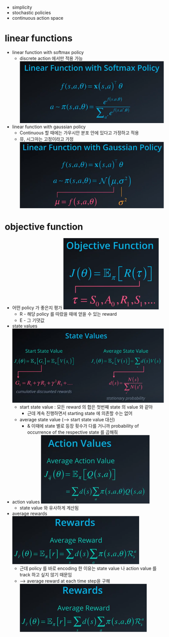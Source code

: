 * simplicity
* stochastic policies
* continuous action space

# linear functions
* linear function with softmax policy
	* discrete action 에서만 적용 가능
	![lf_with_softmax](image/7_1.png "lf_with_softmax")
* linear function with gaussian policy
	* Continuous 할 때에는 가우시안 분포 안에 있다고 가정하고 적용
	* 뮤, 시그마는 고정이라고 가정
	![lf_with_gaussian](image/7_2.png "lf_with_gaussian")

# objective function
* 어떤 policy 가 좋은지 평가
![objective_function](image/7_3.png "objective_function")
	* R - 해당 policy 를 따랐을 때에 얻을 수 있는 reward
	* E - 그 기댓값
* state values
	![state_values](image/7_4.png "state_values")
	* start state value : 모든 reward 의 합은 첫번째 state 의 value 와 같아
		* 근데 계속 진행하면서 starting state 에 의존할 수는 없어
	* average state value (--> start state value 대신)
		* & 이때에 state 별로 등장 횟수가 다를 거니까 probability of occurrence of the respective state 를 곱해줘
* action values
	![action_values](image/7_5.png "action_values")
	* state value 와 유사하게 계산됨
* average rewards
	![average_reward](image/7_6.png "average_reward")
	* 근데 policy 를 바로 encoding 한 이유는 state value 나 action value 를 track 하고 싶지 않기 때문임
	* --> average reward at each time step을 구해
![summary](image/7_6.png "summary")